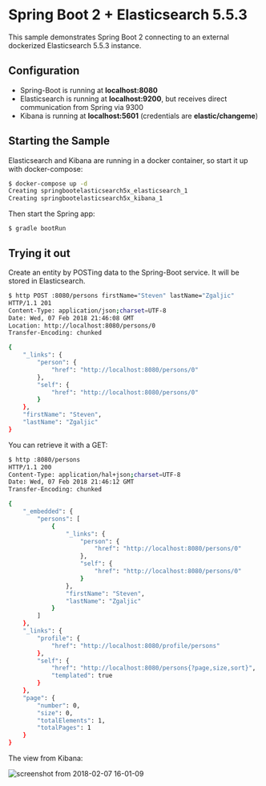 # Spring Boot 2 + Elasticsearch 5.5.3

This sample demonstrates Spring Boot 2 connecting to an external dockerized Elasticsearch 5.5.3 instance.

## Configuration

* Spring-Boot is running at **localhost:8080**
* Elasticsearch is running at **localhost:9200**, but receives direct communication from Spring via 9300
* Kibana is running at **localhost:5601** (credentials are **elastic/changeme**)

## Starting the Sample

Elasticsearch and Kibana are running in a docker container, so start it up with docker-compose:

```bash
$ docker-compose up -d
Creating springbootelasticsearch5x_elasticsearch_1
Creating springbootelasticsearch5x_kibana_1
```

Then start the Spring app:

```
$ gradle bootRun
```

## Trying it out

Create an entity by POSTing data to the Spring-Boot service. It will be stored in Elasticsearch.

```bash
$ http POST :8080/persons firstName="Steven" lastName="Zgaljic"
HTTP/1.1 201 
Content-Type: application/json;charset=UTF-8
Date: Wed, 07 Feb 2018 21:46:08 GMT
Location: http://localhost:8080/persons/0
Transfer-Encoding: chunked

{
    "_links": {
        "person": {
            "href": "http://localhost:8080/persons/0"
        },
        "self": {
            "href": "http://localhost:8080/persons/0"
        }
    },
    "firstName": "Steven",
    "lastName": "Zgaljic"
}
```

You can retrieve it with a GET:

```bash
$ http :8080/persons
HTTP/1.1 200 
Content-Type: application/hal+json;charset=UTF-8
Date: Wed, 07 Feb 2018 21:46:12 GMT
Transfer-Encoding: chunked

{
    "_embedded": {
        "persons": [
            {
                "_links": {
                    "person": {
                        "href": "http://localhost:8080/persons/0"
                    },
                    "self": {
                        "href": "http://localhost:8080/persons/0"
                    }
                },
                "firstName": "Steven",
                "lastName": "Zgaljic"
            }
        ]
    },
    "_links": {
        "profile": {
            "href": "http://localhost:8080/profile/persons"
        },
        "self": {
            "href": "http://localhost:8080/persons{?page,size,sort}",
            "templated": true
        }
    },
    "page": {
        "number": 0,
        "size": 0,
        "totalElements": 1,
        "totalPages": 1
    }
}
```

The view from Kibana:

![screenshot from 2018-02-07 16-01-09](https://user-images.githubusercontent.com/26745523/35944104-f9cce15a-0c20-11e8-9d9c-86c5fd9d77bc.png)
